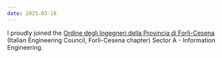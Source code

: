 ```yaml
---
date: 2025-03-18
---
```


I proudly joined the <a href="https://www.ordineing-fc.it/consegna-del-timbro-professionale-agli-iscritti-8/" target="_blank" rel="noopener">Ordine degli Ingegneri della Provincia di Forlì-Cesena</a> (Italian Engineering Council, Forlì-Cesena chapter) Sector A - Information Engineering.

